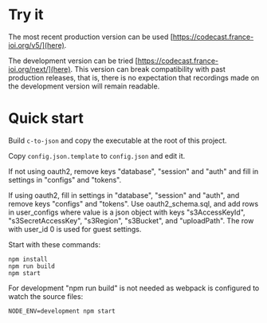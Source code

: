 
# Try it

The most recent production version can be used
[https://codecast.france-ioi.org/v5/](here).

The development version can be tried
[https://codecast.france-ioi.org/next/](here).
This version can break compatibility with past production releases, that
is, there is no expectation that recordings made on the development
version will remain readable.

# Quick start

Build `c-to-json` and copy the executable at the root of this project.

Copy `config.json.template` to `config.json` and edit it.

If not using oauth2, remove keys "database", "session" and "auth" and
fill in settings in "configs" and "tokens".

If using oauth2, fill in settings in "database", "session" and "auth",
and remove keys "configs" and "tokens".  Use oauth2_schema.sql, and
add rows in user_configs where value is a json object with keys
"s3AccessKeyId", "s3SecretAccessKey", "s3Region", "s3Bucket", and
"uploadPath".  The row with user_id 0 is used for guest settings.

Start with these commands:

    npm install
    npm run build
    npm start

For development "npm run build" is not needed as webpack is configured
to watch the source files:

    NODE_ENV=development npm start

